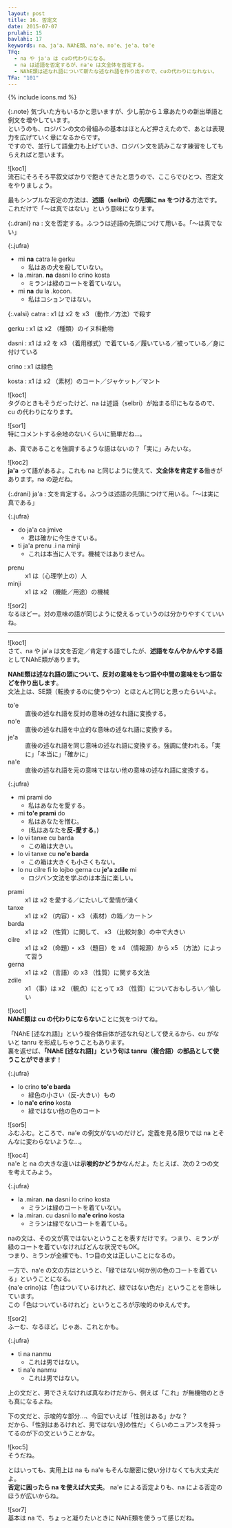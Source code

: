 ```yaml
---
layout: post
title: 16. 否定文
date: 2015-07-07
prulahi: 15
bavlahi: 17
keywords: na、ja'a、NAhE類、na'e、no'e、je'a、to'e
TFq:
  - na や ja'a は cuの代わりになる。
  - na は述語を否定するが、na'e は文全体を否定する。
  - NAhE類は述なれ語について新たな述なれ語を作り出すので、cuの代わりになれない。
TFa: "101"
---
```

{% include icons.md %}

{:.note}
気づいた方もいるかと思いますが、少し前から１章あたりの新出単語と例文を増やしています。  
というのも、ロジバンの文の骨組みの基本はほとんど押さえたので、あとは表現力を広げていく章になるからです。  
ですので、並行して語彙力も上げていき、ロジバン文を読みこなす練習をしてもらえればと思います。


![koc1]  
流石にそろそろ平叙文ばかりで飽きてきたと思うので、ここらでひとつ、否定文をやりましょう。

最もシンプルな否定の方法は、**述語（selbri）の先頭に na をつける**方法です。  
これだけで「～は真ではない」という意味になります。


{:.drani}
na
: 文を否定する。ふつうは述語の先頭につけて用いる。「～は真でない」

{:.jufra}
- mi **na** catra le gerku
  - 私はあの犬を殺していない。
- la .miran. **na** dasni lo crino kosta
  - ミランは緑のコートを着ていない。  
- mi **na** du la .kocon.
  - 私はコションではない。


{:.valsi}
catra
: x1 は x2 を x3 （動作／方法）で殺す

gerku
: x1 は x2 （種類）のイヌ科動物  

dasni
: x1 は x2 を x3 （着用様式）で着ている／履いている／被っている／身に付けている  

crino
: x1 は緑色  

kosta
: x1 は x2 （素材）のコート／ジャケット／マント  


![koc1]  
タグのときもそうだったけど、na は述語（selbri）が始まる印にもなるので、cu の代わりになります。

![sor1]  
特にコメントする余地のないくらいに簡単だね…。

あ、真であることを強調するような語はないの？「実に」みたいな。

![koc2]  
<b>ja'a</b> って語があるよ。これも na と同じように使えて、**文全体を肯定する**働きがあります。na の逆だね。

{:.drani}
ja'a
: 文を肯定する。ふつうは述語の先頭につけて用いる。「～は実に真である」

{:.jufra}
- do ja'a ca jmive
  - 君は確かに今生きている。  
- ti ja'a prenu .i na minji
  - これは本当に人です。機械ではありません。  

<dl class="valsi">
<dt>prenu</dt>
<dd >x1 は（心理学上の）人</dd>
<dt>minji</dt>
<dd >x1 は x2 （機能／用途）の機械</dd>
</dl>

![sor2]  
なるほどー。対の意味の語が同じように使えるっていうのは分かりやすくていいね。

-----

![koc1]  
さて、na や ja'a は文を否定／肯定する語でしたが、<b>述語をなんやかんやする語</b>としてNAhE類があります。

**NAhE類は述なれ語の頭について、反対の意味をもつ語や中間の意味をもつ語などを作り出します**。  
文法上は、SE類（転換するのに使うやつ）とほとんど同じと思ったらいいよ。

<dl class="drani">
<dt>to'e</dt>
<dd >直後の述なれ語を反対の意味の述なれ語に変換する。</dd>
<dt>no'e</dt>
<dd >直後の述なれ語を中立的な意味の述なれ語に変換する。</dd>
<dt>je'a</dt>
<dd >直後の述なれ語を同じ意味の述なれ語に変換する。強調に使われる。「実に」「本当に」「確かに」</dd>
<dt>na'e</dt>
<dd >直後の述なれ語を元の意味ではない他の意味の述なれ語に変換する。</dd>
</dl>

{:.jufra}
- mi prami do
  - 私はあなたを愛する。
- mi <b>to'e prami</b> do
  - 私はあなたを憎む。
  - (私はあなたを**反-愛する**。)
- lo vi tanxe cu barda
  - この箱は大きい。
- lo vi tanxe cu <b>no'e barda</b>
  - この箱は大きくも小さくもない。
- lo nu cilre fi lo lojbo gerna cu <b>je'a zdile</b> mi
  - ロジバン文法を学ぶのは本当に楽しい。

<dl class="valsi">
<dt>prami</dt>
<dd >x1 は x2 を愛する／にたいして愛情が湧く</dd>
<dt>tanxe</dt>
<dd >x1 は x2 （内容）・ x3 （素材）の箱／カートン</dd>
<dt>barda</dt>
<dd >x1 は x2 （性質）に関して、 x3 （比較対象）の中で大きい</dd>
<dt>cilre</dt>
<dd >x1 は x2 （命題）・ x3 （題目）を x4 （情報源）から x5 （方法）によって習う</dd>
<dt>gerna</dt>
<dd >x1 は x2 （言語）の x3 （性質）に関する文法</dd>
<dt>zdile</dt>
<dd >x1 （事）は x2 （観点）にとって x3 （性質）についておもしろい／愉しい</dd>
</dl>

![koc1]  
**NAhE類は cu の代わりにならない**ことに気をつけてね。

「NAhE [述なれ語]」という複合体自体が述なれ句として使えるから、cu がないと tanru を形成しちゃうこともあります。  
裏を返せば、<b>「NAhE [述なれ語]」という句は tanru（複合語）の部品として使うことができます</b>！

{:.jufra}
- lo crino <b>to'e barda</b>
  - 緑色の小さい（反-大きい）もの
- lo <b>na'e crino</b> kosta
  - 緑ではない他の色のコート


![sor5]  
ふむふむ。ところで、na'e の例文がないのだけど。定義を見る限りでは na とそんなに変わらないような…。

![koc4]  
na'e と na の大きな違いは<b>示唆的かどうか</b>なんだよ。たとえば、次の２つの文を考えてみよう。

{:.jufra}
- la .miran. <b>na</b> dasni lo crino kosta
  - ミランは緑のコートを着ていない。
- la .miran. cu dasni lo <b>na'e crino</b> kosta 
  - ミランは緑でないコートを着ている。


naの文は、その文が真ではないということを表すだけです。つまり、ミランが緑のコートを着ていなければどんな状況でもOK。  
つまり、ミランが全裸でも、1つ目の文は正しいことになるの。

一方で、na'e の文の方はというと、「緑ではない何か別の色のコートを着ている」ということになる。  
{na'e crino}は「色はついているけれど、緑ではない色だ」ということを意味しています。  
この「色はついているけれど」というところが示唆的のゆえんです。

![sor2]  
ふーむ、なるほど。じゃあ、これとかも。

{:.jufra}
- ti na nanmu
  - これは男ではない。
- ti na'e nanmu 
  - これは男ではない。


上の文だと、男でさえなければ真なわけだから、例えば「これ」が無機物のときも真になるよね。

下の文だと、示唆的な部分…、今回でいえば「性別はある」かな？  
だから、「性別はあるけれど、男ではない別の性だ」くらいのニュアンスを持ってるのが下の文ということかな。

![koc5]  
そうだね。

とはいっても、実用上は na も na'e もそんな厳密に使い分けなくても大丈夫だよ。  
<b>否定に困ったら na を使えば大丈夫</b>。 na'e による否定よりも、na による否定のほうが広いからね。

![sor7]  
基本は na で、ちょっと凝りたいときに NAhE類を使うって感じだね。
